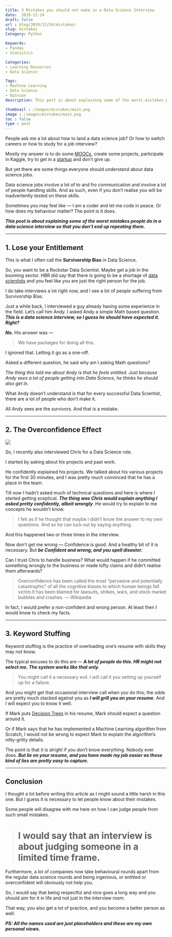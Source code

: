 ```yaml
---
title: 3 Mistakes you should not make in a Data Science Interview
date:  2019-12-24
draft: false
url : blog/2019/12/24/mistakes/
slug: mistakes
Category: Python

Keywords:
- Pandas
- Statistics

Categories:
- Learning Resources
- Data Science

Tags:
- Machine Learning
- Data Science
- Opinion
description: This post is about explaining some of the worst mistakes people do in a data science interview so that you don’t end up repeating them

thumbnail : /images/mistakes/main.png
image : /images/mistakes/main.png
toc : false
type : post
---
```


People ask me a lot about how to land a data science job? Or how to switch careers or how to study for a job interview?

Mostly my answer is to do some [MOOCs](https://towardsdatascience.com/how-did-i-learn-data-science-d5f7fc477997), create some projects, participate in Kaggle, try to get in a [startup](https://towardsdatascience.com/how-did-i-start-with-data-science-3f4de6b501b0) and don’t give up.

But yet there are some things everyone should understand about data science jobs.

Data science jobs involve a lot of to and fro communication and involve a lot of people handling skills. And as such, even if you don’t realise you will be inadvertently tested on these skills.

Sometimes you may feel like — I am a coder and let me code in peace. Or how does my behaviour matter? The point is it does.

***This post is about explaining some of the worst mistakes people do in a data science interview so that you don’t end up repeating them.***

---

## 1. Lose your Entitlement

This is what I often call the **Survivorship Bias** in Data Science.

So, you want to be a Rockstar Data Scientist. Maybe get a job in the booming sector. HBR did say that there is going to be a shortage of [data scientists](https://towardsdatascience.com/data-scientist-is-it-the-sexiest-job-of-the-21st-century-35a5bf409363) and you feel like you are just the right person for the job.

I do take interviews a lot right now, and I see a lot of people suffering from Survivorship Bias.

Just a while back, I interviewed a guy already having some experience in the field. Let’s call him Andy. I asked Andy a simple Math based question. ***This is a data science interview, so I guess he should have expected it. Right?***

***No.*** His answer was —

> We have packages for doing all this.

I ignored that. Letting it go as a one-off.

Asked a different question, he said why am I asking Math questions?

*The thing this told me about Andy is that he feels entitled. Just because Andy sees a lot of people getting into Data Science, he thinks he should also get in.*

What Andy doesn’t understand is that for every successful Data Scientist, there are a lot of people who don’t make it.

All Andy sees are the survivors. And that is a mistake.

---

## 2. The Overconfidence Effect

![](/images/mistakes/0.png)

So, I recently also interviewed Chris for a Data Science role.

I started by asking about his projects and past work.

He confidently explained his projects. We talked about his various projects for the first 30 minutes, and I was pretty much convinced that he has a place in the team.

Till now I hadn’t asked much of technical questions and here is where I started getting sceptical. ***The thing was Chris would explain anything I asked pretty confidently, albeit wrongly***. He would try to explain to me concepts he wouldn’t know.

> I felt as if he thought that maybe I didn’t know the answer to my own questions. And so he can luck out by saying anything.

And this happened two or three times in the interview.

Now don’t get me wrong — Confidence is good. And a healthy bit of it is necessary. But ***be Confident and wrong, and you spell disaster.***

Can I trust Chris to handle business? What would happen if he committed something wrongly to the business or made lofty claims and didn’t realise them afterwards?

> Overconfidence has been called the most “pervasive and potentially catastrophic” of all the cognitive biases to which human beings fall victim.It has been blamed for lawsuits, strikes, wars, and stock market bubbles and crashes. — Wikipedia

In fact, I would prefer a non-confident and wrong person. At least then I would know to check my facts.

---

## 3. Keyword Stuffing

Keyword stuffing is the practice of overloading one’s resume with skills they may not know.

The typical excuses to do this are — ***A lot of people do this. HR might not select me. The system works like that only.***

>  You might call it a necessary evil. I will call it you setting up yourself up for a failure.

And you might get that occasional interview call when you do this; the odds are pretty much stacked against you as ***I will grill you on your resume.*** And I will expect you to know it well.

If Mark puts [Decision Trees](https://towardsdatascience.com/the-simple-math-behind-3-decision-tree-splitting-criterions-85d4de2a75fe) in his resume, Mark should expect a question around it.

Or if Mark says that he has implemented a Machine Learning algorithm from Scratch, I would not be wrong to expect Mark to explain the algorithm’s nitty-gritty details.

The point is that it is alright if you don’t know everything. Nobody ever does. ***But lie on your resume, and you have made my job easier as these kind of lies are pretty easy to capture.***

---

## Conclusion

I thought a lot before writing this article as I might sound a little harsh in this one. But I guess it is necessary to let people know about their mistakes.

Some people will disagree with me here on how I can judge people from such small mistakes.
> # I would say that an interview is about judging someone in a limited time frame.

Furthermore, a lot of companies now take behavioural rounds apart from the regular data science rounds and being ingenious, or entitled or overconfident will obviously not help you.

So, I would say that being respectful and nice goes a long way and you should aim for it in life and not just in the interview room.

That way, you also get a lot of practice, and you become a better person as well.

***PS: All the names used are just placeholders and these are my own personal views.***
